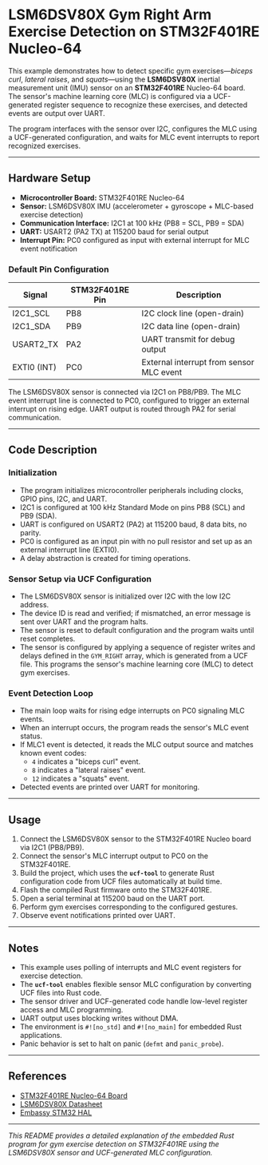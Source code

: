 # LSM6DSV80X Gym Right Arm Exercise Detection on STM32F401RE Nucleo-64

This example demonstrates how to detect specific gym exercises—*biceps curl*, *lateral raises*, and *squats*—using the **LSM6DSV80X** inertial measurement unit (IMU) sensor on an **STM32F401RE** Nucleo-64 board. The sensor's machine learning core (MLC) is configured via a UCF-generated register sequence to recognize these exercises, and detected events are output over UART.

The program interfaces with the sensor over I2C, configures the MLC using a UCF-generated configuration, and waits for MLC event interrupts to report recognized exercises.

---

## Hardware Setup

- **Microcontroller Board:** STM32F401RE Nucleo-64
- **Sensor:** LSM6DSV80X IMU (accelerometer + gyroscope + MLC-based exercise detection)
- **Communication Interface:** I2C1 at 100 kHz (PB8 = SCL, PB9 = SDA)
- **UART:** USART2 (PA2 TX) at 115200 baud for serial output
- **Interrupt Pin:** PC0 configured as input with external interrupt for MLC event notification

### Default Pin Configuration

| Signal       | STM32F401RE Pin | Description                      |
|--------------|-----------------|---------------------------------|
| I2C1_SCL     | PB8             | I2C clock line (open-drain)     |
| I2C1_SDA     | PB9             | I2C data line (open-drain)      |
| USART2_TX    | PA2             | UART transmit for debug output  |
| EXTI0 (INT)  | PC0             | External interrupt from sensor MLC event |

The LSM6DSV80X sensor is connected via I2C1 on PB8/PB9. The MLC event interrupt line is connected to PC0, configured to trigger an external interrupt on rising edge. UART output is routed through PA2 for serial communication.

---

## Code Description

### Initialization

- The program initializes microcontroller peripherals including clocks, GPIO pins, I2C, and UART.
- I2C1 is configured at 100 kHz Standard Mode on pins PB8 (SCL) and PB9 (SDA).
- UART is configured on USART2 (PA2) at 115200 baud, 8 data bits, no parity.
- PC0 is configured as an input pin with no pull resistor and set up as an external interrupt line (EXTI0).
- A delay abstraction is created for timing operations.

### Sensor Setup via UCF Configuration

- The LSM6DSV80X sensor is initialized over I2C with the low I2C address.
- The device ID is read and verified; if mismatched, an error message is sent over UART and the program halts.
- The sensor is reset to default configuration and the program waits until reset completes.
- The sensor is configured by applying a sequence of register writes and delays defined in the `GYM_RIGHT` array, which is generated from a UCF file. This programs the sensor's machine learning core (MLC) to detect gym exercises.

### Event Detection Loop

- The main loop waits for rising edge interrupts on PC0 signaling MLC events.
- When an interrupt occurs, the program reads the sensor's MLC event status.
- If MLC1 event is detected, it reads the MLC output source and matches known event codes:
  - `4` indicates a "biceps curl" event.
  - `8` indicates a "lateral raises" event.
  - `12` indicates a "squats" event.
- Detected events are printed over UART for monitoring.

---

## Usage

1. Connect the LSM6DSV80X sensor to the STM32F401RE Nucleo board via I2C1 (PB8/PB9).
2. Connect the sensor's MLC interrupt output to PC0 on the STM32F401RE.
3. Build the project, which uses the **`ucf-tool`** to generate Rust configuration code from UCF files automatically at build time.
4. Flash the compiled Rust firmware onto the STM32F401RE.
5. Open a serial terminal at 115200 baud on the UART port.
6. Perform gym exercises corresponding to the configured gestures.
7. Observe event notifications printed over UART.

---

## Notes

- This example uses polling of interrupts and MLC event registers for exercise detection.
- The **`ucf-tool`** enables flexible sensor MLC configuration by converting UCF files into Rust code.
- The sensor driver and UCF-generated code handle low-level register access and MLC programming.
- UART output uses blocking writes without DMA.
- The environment is `#![no_std]` and `#![no_main]` for embedded Rust applications.
- Panic behavior is set to halt on panic (`defmt` and `panic_probe`).

---

## References

- [STM32F401RE Nucleo-64 Board](https://www.st.com/en/evaluation-tools/nucleo-f401re.html)
- [LSM6DSV80X Datasheet](https://www.st.com/resource/en/datasheet/lsm6dsv80x.pdf)
- [Embassy STM32 HAL](https://docs.rs/embassy-stm32)
---

*This README provides a detailed explanation of the embedded Rust program for gym exercise detection on STM32F401RE using the LSM6DSV80X sensor and UCF-generated MLC configuration.*
